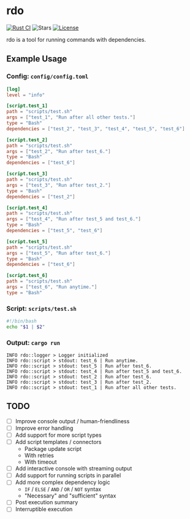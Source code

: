 # rdo

[![Rust CI](https://github.com/nseguin42/rdo/actions/workflows/rust-ci.yaml/badge.svg)](https://github.com/nseguin42/rdo/actions/workflows/rust-ci.yaml)
![Stars](https://img.shields.io/github/stars/nseguin42/rdo)
[![License](https://img.shields.io/github/license/nseguin42/rdo)](https://github.com/nseguin42/rdo/blob/main/LICENSE)

rdo is a tool for running commands with dependencies.

## Example Usage

### Config: `config/config.toml`

```toml
[log]
level = "info"

[script.test_1]
path = "scripts/test.sh"
args = ["test_1", "Run after all other tests."]
type = "Bash"
dependencies = ["test_2", "test_3", "test_4", "test_5", "test_6"]

[script.test_2]
path = "scripts/test.sh"
args = ["test_2", "Run after test_6."]
type = "Bash"
dependencies = ["test_6"]

[script.test_3]
path = "scripts/test.sh"
args = ["test_3", "Run after test_2."]
type = "Bash"
dependencies = ["test_2"]

[script.test_4]
path = "scripts/test.sh"
args = ["test_4", "Run after test_5 and test_6."]
type = "Bash"
dependencies = ["test_5", "test_6"]

[script.test_5]
path = "scripts/test.sh"
args = ["test_5", "Run after test_6."]
type = "Bash"
dependencies = ["test_6"]

[script.test_6]
path = "scripts/test.sh"
args = ["test_6", "Run anytime."]
type = "Bash"
```

### Script: `scripts/test.sh`

```bash
#!/bin/bash
echo "$1 | $2"
```

### Output: `cargo run`

```
INFO rdo::logger > Logger initialized
INFO rdo::script > stdout: test_6 | Run anytime.
INFO rdo::script > stdout: test_5 | Run after test_6.
INFO rdo::script > stdout: test_4 | Run after test_5 and test_6.
INFO rdo::script > stdout: test_2 | Run after test_6.
INFO rdo::script > stdout: test_3 | Run after test_2.
INFO rdo::script > stdout: test_1 | Run after all other tests.
```

## TODO

- [ ] Improve console output / human-friendliness
- [ ] Improve error handling
- [ ] Add support for more script types
- [ ] Add script templates / connectors
    - Package update script
    - With retries
    - With timeout
- [ ] Add interactive console with streaming output
- [ ] Add support for running scripts in parallel
- [ ] Add more complex dependency logic
    - `IF` / `ELSE` / `AND` / `OR` / `NOT` syntax
    - "Necessary" and "sufficient" syntax
- [ ] Post execution summary
- [ ] Interruptible execution
